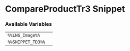 # CompareProductTr3 Snippet

### Available Variables
|||
|---|---|
| `%%LNG_Image%%` |
| `%%SNIPPET_TD3%%` |
